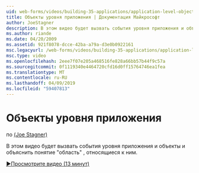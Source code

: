 ```yaml
---
uid: web-forms/videos/building-35-applications/application-level-objects
title: Объекты уровня приложения | Документация Майкрософт
author: JoeStagner
description: В этом видео будет вызвать события уровня приложения и объекты и объяснить понятие &quot;область&quot; , относящиеся к ним.
ms.author: riande
ms.date: 04/20/2009
ms.assetid: 921f8078-dcce-42ba-a79a-d3e0b0922161
msc.legacyurl: /web-forms/videos/building-35-applications/application-level-objects
msc.type: video
ms.openlocfilehash: 2eee7f07e205a468516fe828a66bb57b44f9c57a
ms.sourcegitcommit: 0f1119340e4464720cfd16d0ff15764746ea1fea
ms.translationtype: MT
ms.contentlocale: ru-RU
ms.lasthandoff: 04/09/2019
ms.locfileid: "59407813"
---
```

# <a name="application-level-objects"></a>Объекты уровня приложения

по [(Joe Stagner)](https://github.com/JoeStagner)

В этом видео будет вызвать события уровня приложения и объекты и объяснить понятие &quot;область&quot; , относящиеся к ним.

[&#9654;Просмотрите видео (13 минут)](https://channel9.msdn.com/Blogs/ASP-NET-Site-Videos/application-level-objects)
